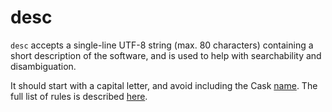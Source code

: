 # desc

`desc` accepts a single-line UTF-8 string (max. 80 characters) containing a short description of the software, and is used to help with searchability and disambiguation.

It should start with a capital letter, and avoid including the Cask [name](name.md). The full list of rules is described [here](https://github.com/homebrew/brew/blob/master/Library/Homebrew/rubocops/shared/desc_helper.rb).
